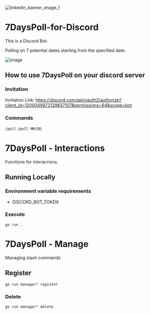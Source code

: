 ![linkedin_banner_image_1](https://github.com/Sut103/7DaysPoll-for-Discord/assets/18696845/df4b8411-1915-4d1b-81a2-381c2d8e5324)
# 7DaysPoll-for-Discord
This is a Discord Bot.

Polling on 7 potential dates starting from the specified date.

![image](https://github.com/Sut103/7DaysPoll-for-Discord/assets/18696845/156b650b-8b0a-4832-bf5c-744733a87678)


## How to use 7DaysPoll on your discord server
### Invitation
Invitation Link: https://discord.com/api/oauth2/authorize?client_id=1200049972129837107&permissions=64&scope=bot

### Commands
`/poll`
`/poll MM/DD`

# 7DaysPoll - Interactions
Functions for interacrions.

## Running Locally
### Environment variable requirements
* DISCORD_BOT_TOKEN

### Execute
```
go run .
```

# 7DaysPoll - Manage 
Managing slash commands

## Register
```
go run manage/* register
```

### Delete
```
go run manage/* delete
```
